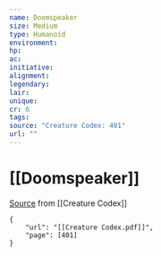 ```yaml
---
name: Doomspeaker
size: Medium
type: Humanoid
environment: 
hp: 
ac: 
initiative: 
alignment: 
legendary: 
lair: 
unique: 
cr: 6
tags: 
source: "Creature Codex: 401"
url: ""
---
```

# [[Doomspeaker]]

[Source](zotero://open-pdf/library/items/NTNKJRHG?page=401) from [[Creature Codex]]

```pdf
{
	"url": "[[Creature Codex.pdf]]",
	"page": [401]
}
```

